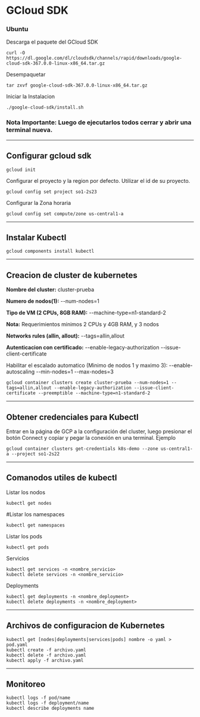 # GCloud SDK

### Ubuntu
 
Descarga el paquete del GCloud SDK
```
curl -O https://dl.google.com/dl/cloudsdk/channels/rapid/downloads/google-cloud-sdk-367.0.0-linux-x86_64.tar.gz
```

Desempaquetar 
```
tar zxvf google-cloud-sdk-367.0.0-linux-x86_64.tar.gz
```
Iniciar la Instalacion
```
./google-cloud-sdk/install.sh
```
### **Nota Importante: Luego de ejecutarlos todos cerrar y abrir una terminal nueva.**

-----------
## Configurar gcloud sdk
```
gcloud init
```
Configurar el proyecto y la region por defecto. Utilizar el id de su proyecto.

```
gcloud config set project so1-2s23
```
Configurar la Zona horaria
```
gcloud config set compute/zone us-central1-a
```
-----------
## Instalar Kubectl
```
gcloud components install kubectl
```

-----------
## Creacion de cluster de kubernetes

**Nombre del cluster:** cluster-prueba

**Numero de nodos(1):** --num-nodes=1

**Tipo de VM (2 CPUs, 8GB RAM):** --machine-type=n1-standard-2

**Nota:** Requerimientos minimos 2 CPUs y 4GB RAM, y 3 nodos

**Networks rules (allin, allout):** --tags=allin,allout

**Autenticacion con certificado:** --enable-legacy-authorization --issue-client-certificate

Habilitar el escalado automatico (Minimo de nodos 1 y maximo 3): --enable-autoscaling --min-nodes=1 --max-nodes=3
```
gcloud container clusters create cluster-prueba --num-nodes=1 --tags=allin,allout --enable-legacy-authorization --issue-client-certificate --preemptible --machine-type=n1-standard-2
```

-----------
## Obtener credenciales para Kubectl

Entrar en la página de GCP a la configuración del cluster, luego presionar el botón Connect y copiar y pegar la conexión en una terminal. Ejemplo
```
gcloud container clusters get-credentials k8s-demo --zone us-central1-a --project so1-2s22
```

-----------
## Comanodos utiles de kubectl

Listar los nodos
```
kubectl get nodes
```
#Listar los namespaces
```
kubectl get namespaces
```
Listar los pods
```
kubectl get pods
```
Servicios
```
kubectl get services -n <nombre_servicio>
kubectl delete services -n <nombre_servicio>
```
Deployments
```
kubectl get deployments -n <nombre_deployment>
kubectl delete deployments -n <nombre_deployment>
```
---------
## Archivos de configuracion de Kubernetes
```
kubectl get [nodes|deployments|services|pods] nombre -o yaml > pod.yaml
kubectl create -f archivo.yaml
kubectl delete -f archivo.yaml
kubectl apply -f archivo.yaml
```
---------
## Monitoreo
```
kubectl logs -f pod/name
kubectl logs -f deployment/name
kubectl describe deployments name
```